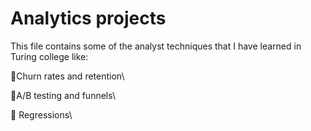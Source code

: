# Analytics projects

This file contains some of the analyst techniques that I have learned in Turing college like:

:runner:Churn rates and retention\

:test_tube:A/B testing and funnels\

:abacus: Regressions\

